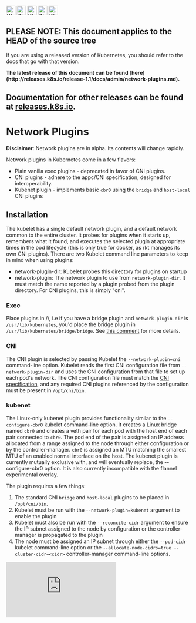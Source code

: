 <!-- BEGIN MUNGE: UNVERSIONED_WARNING -->

<!-- BEGIN STRIP_FOR_RELEASE -->

<img src="http://kubernetes.io/img/warning.png" alt="WARNING"
     width="25" height="25">
<img src="http://kubernetes.io/img/warning.png" alt="WARNING"
     width="25" height="25">
<img src="http://kubernetes.io/img/warning.png" alt="WARNING"
     width="25" height="25">
<img src="http://kubernetes.io/img/warning.png" alt="WARNING"
     width="25" height="25">
<img src="http://kubernetes.io/img/warning.png" alt="WARNING"
     width="25" height="25">

<h2>PLEASE NOTE: This document applies to the HEAD of the source tree</h2>

If you are using a released version of Kubernetes, you should
refer to the docs that go with that version.

<strong>
The latest release of this document can be found
[here](http://releases.k8s.io/release-1.1/docs/admin/network-plugins.md).

Documentation for other releases can be found at
[releases.k8s.io](http://releases.k8s.io).
</strong>
--

<!-- END STRIP_FOR_RELEASE -->

<!-- END MUNGE: UNVERSIONED_WARNING -->

# Network Plugins

__Disclaimer__: Network plugins are in alpha. Its contents will change rapidly.

Network plugins in Kubernetes come in a few flavors:
* Plain vanilla exec plugins - deprecated in favor of CNI plugins.
* CNI plugins - adhere to the appc/CNI specification, designed for interoperability.
* Kubenet plugin - implements basic `cbr0` using the `bridge` and `host-local` CNI plugins

## Installation

The kubelet has a single default network plugin, and a default network common to the entire cluster. It probes for plugins when it starts up, remembers what it found, and executes the selected plugin at appropriate times in the pod lifecycle (this is only true for docker, as rkt manages its own CNI plugins). There are two Kubelet command line parameters to keep in mind when using plugins:
* network-plugin-dir: Kubelet probes this directory for plugins on startup
* network-plugin: The network plugin to use from `network-plugin-dir`.  It must match the name reported by a plugin probed from the plugin directory.  For CNI plugins, this is simply "cni".

### Exec

Place plugins in <network-plugin-dir>/<plugin-name>/<plugin-name>, i.e if you have a bridge plugin and `network-plugin-dir` is `/usr/lib/kubernetes`, you'd place the bridge plugin in `/usr/lib/kubernetes/bridge/bridge`. See [this comment](../../pkg/kubelet/network/exec/exec.go) for more details.

### CNI

The CNI plugin is selected by passing Kubelet the `--network-plugin=cni` command-line option.  Kubelet reads the first CNI configuration file from `--network-plugin-dir` and uses the CNI configuration from that file to set up each pod's network.  The CNI configuration file must match the [CNI specification](https://github.com/appc/cni/blob/master/SPEC.md), and any required CNI plugins referenced by the configuration must be present in `/opt/cni/bin`.

### kubenet

The Linux-only kubenet plugin provides functionality similar to the `--configure-cbr0` kubelet command-line option.  It creates a Linux bridge named `cbr0` and creates a veth pair for each pod with the host end of each pair connected to `cbr0`.  The pod end of the pair is assigned an IP address allocated from a range assigned to the node through either configuration or by the controller-manager.  `cbr0` is assigned an MTU matching the smallest MTU of an enabled normal interface on the host.  The kubenet plugin is currently mutually exclusive with, and will eventually replace, the --configure-cbr0 option.  It is also currently incompatible with the flannel experimental overlay.

The plugin requires a few things:
1. The standard CNI `bridge` and `host-local` plugins to be placed in `/opt/cni/bin`.
2. Kubelet must be run with the `--network-plugin=kubenet` argument to enable the plugin
3. Kubelet must also be run with the `--reconcile-cidr` argument to ensure the IP subnet assigned to the node by configuration or the controller-manager is propagated to the plugin
4. The node must be assigned an IP subnet through either the `--pod-cidr` kubelet command-line option or the `--allocate-node-cidrs=true --cluster-cidr=<cidr>` controller-manager command-line options.

<!-- BEGIN MUNGE: GENERATED_ANALYTICS -->
[![Analytics](https://kubernetes-site.appspot.com/UA-36037335-10/GitHub/docs/admin/network-plugins.md?pixel)]()
<!-- END MUNGE: GENERATED_ANALYTICS -->

